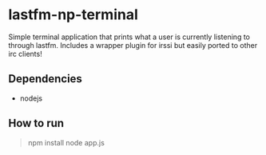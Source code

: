 lastfm-np-terminal
=========
Simple terminal application that prints what a user is currently listening to through lastfm. Includes a wrapper plugin for irssi but easily ported to other irc clients!

Dependencies
------------
- nodejs

How to run
----------
> npm install
> node app.js <Username>


